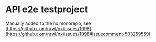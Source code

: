 # API e2e testproject

Manually added to the nx monorepo, see [https://github.com/nrwl/nx/issues/1098](https://github.com/nrwl/nx/issues/1098#issuecomment-503259559)
